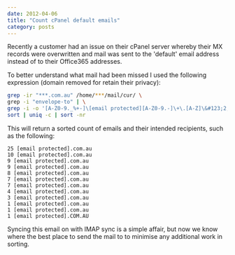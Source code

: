 ```yaml
---
date: 2012-04-06
title: "Count cPanel default emails"
category: posts
---
```


Recently a customer had an issue on their cPanel server whereby their MX records were overwritten and mail was sent to the 'default' email address instead of to their Office365 addresses.

To better understand what mail had been missed I used the following expression (domain removed for retain their privacy):

```bash
grep -ir "***.com.au" /home/***/mail/cur/ \
grep -i "envelope-to" | \
grep -i -o '[A-Z0-9._%+-]\[email protected][A-Z0-9.-]\+\.[A-Z]\&#123;2,4\&#125;' | \
sort | uniq -c | sort -nr
```

This will return a sorted count of emails and their intended recipients, such as the following:

```
25 [email protected].com.au
10 [email protected].com.au
9 [email protected].com.au
9 [email protected].com.au
8 [email protected].com.au
7 [email protected].com.au
7 [email protected].com.au
4 [email protected].com.au
3 [email protected].com.au
1 [email protected].com.au
1 [email protected].com.au
1 [email protected].COM.AU
```

Syncing this email on with IMAP sync is a simple affair, but now we know where the best place to send the mail to to minimise any additional work in sorting.

